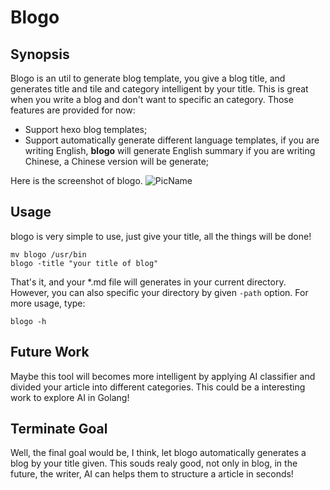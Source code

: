 # Blogo

## Synopsis

Blogo is an util to generate blog template, you give a blog title, and generates title and tile and category intelligent by your title.
This is great when you write a blog and don't want to specific an category.
Those features are provided for now:

* Support hexo blog templates;
* Support automatically generate different language templates, if you are writing English, **blogo** will generate English summary
if you are writing Chinese, a Chinese version will be generate;

Here is the screenshot of blogo.
![PicName](http://ofwzcunzi.bkt.clouddn.com/nYQZeGXPh6dFj1MS.png)


## Usage

blogo is very simple to use, just give your title, all the things will be done!

```
mv blogo /usr/bin
blogo -title "your title of blog"
```

That's it, and your *.md file will generates in your current directory.
However, you can also specific your directory by given `-path` option. For more usage, type:
```
blogo -h
```

## Future Work

Maybe this tool will becomes more intelligent by applying AI classifier and divided your article into different categories. This could be
a interesting work to explore AI in Golang!

## Terminate Goal

Well, the final goal would be, I think, let blogo automatically generates a blog by your title given. This souds realy good, not only in blog, in the future, the writer, AI can helps them to structure a article in seconds!


